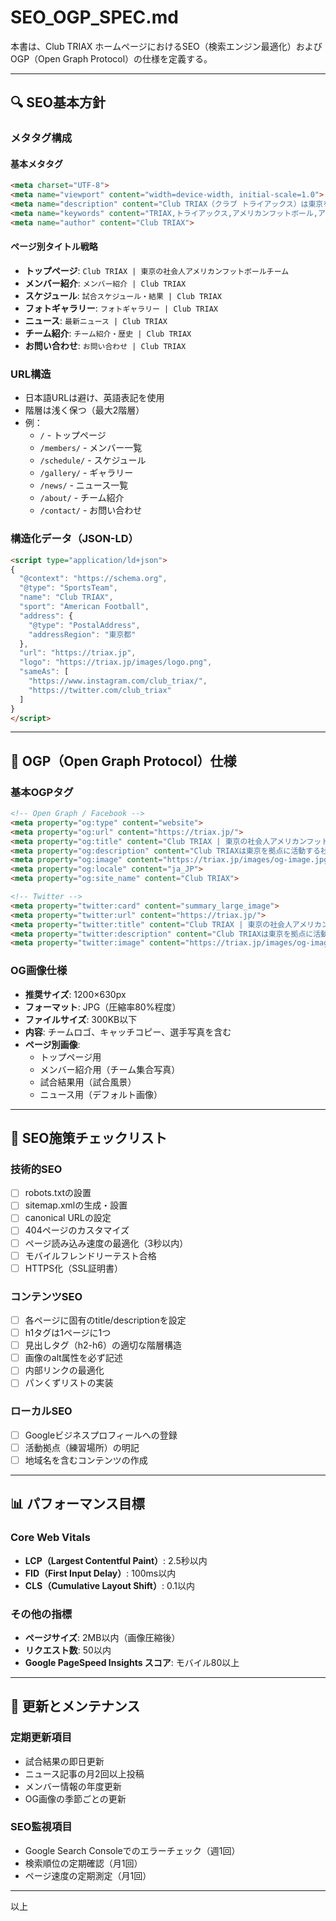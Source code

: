 # SEO_OGP_SPEC.md

本書は、Club TRIAX ホームページにおけるSEO（検索エンジン最適化）およびOGP（Open Graph Protocol）の仕様を定義する。

---

## 🔍 SEO基本方針

### メタタグ構成

#### 基本メタタグ
```html
<meta charset="UTF-8">
<meta name="viewport" content="width=device-width, initial-scale=1.0">
<meta name="description" content="Club TRIAX（クラブ トライアックス）は東京を拠点に活動する社会人アメリカンフットボールチーム。選手募集中。試合情報、メンバー紹介、活動内容をご覧いただけます。">
<meta name="keywords" content="TRIAX,トライアックス,アメリカンフットボール,アメフト,社会人,東京,Xリーグ,選手募集">
<meta name="author" content="Club TRIAX">
```

#### ページ別タイトル戦略
- **トップページ**: `Club TRIAX | 東京の社会人アメリカンフットボールチーム`
- **メンバー紹介**: `メンバー紹介 | Club TRIAX`
- **スケジュール**: `試合スケジュール・結果 | Club TRIAX`
- **フォトギャラリー**: `フォトギャラリー | Club TRIAX`
- **ニュース**: `最新ニュース | Club TRIAX`
- **チーム紹介**: `チーム紹介・歴史 | Club TRIAX`
- **お問い合わせ**: `お問い合わせ | Club TRIAX`

### URL構造
- 日本語URLは避け、英語表記を使用
- 階層は浅く保つ（最大2階層）
- 例：
  - `/` - トップページ
  - `/members/` - メンバー一覧
  - `/schedule/` - スケジュール
  - `/gallery/` - ギャラリー
  - `/news/` - ニュース一覧
  - `/about/` - チーム紹介
  - `/contact/` - お問い合わせ

### 構造化データ（JSON-LD）
```html
<script type="application/ld+json">
{
  "@context": "https://schema.org",
  "@type": "SportsTeam",
  "name": "Club TRIAX",
  "sport": "American Football",
  "address": {
    "@type": "PostalAddress",
    "addressRegion": "東京都"
  },
  "url": "https://triax.jp",
  "logo": "https://triax.jp/images/logo.png",
  "sameAs": [
    "https://www.instagram.com/club_triax/",
    "https://twitter.com/club_triax"
  ]
}
</script>
```

---

## 📱 OGP（Open Graph Protocol）仕様

### 基本OGPタグ
```html
<!-- Open Graph / Facebook -->
<meta property="og:type" content="website">
<meta property="og:url" content="https://triax.jp/">
<meta property="og:title" content="Club TRIAX | 東京の社会人アメリカンフットボールチーム">
<meta property="og:description" content="Club TRIAXは東京を拠点に活動する社会人アメリカンフットボールチーム。選手募集中。">
<meta property="og:image" content="https://triax.jp/images/og-image.jpg">
<meta property="og:locale" content="ja_JP">
<meta property="og:site_name" content="Club TRIAX">

<!-- Twitter -->
<meta property="twitter:card" content="summary_large_image">
<meta property="twitter:url" content="https://triax.jp/">
<meta property="twitter:title" content="Club TRIAX | 東京の社会人アメリカンフットボールチーム">
<meta property="twitter:description" content="Club TRIAXは東京を拠点に活動する社会人アメリカンフットボールチーム。選手募集中。">
<meta property="twitter:image" content="https://triax.jp/images/og-image.jpg">
```

### OG画像仕様
- **推奨サイズ**: 1200×630px
- **フォーマット**: JPG（圧縮率80%程度）
- **ファイルサイズ**: 300KB以下
- **内容**: チームロゴ、キャッチコピー、選手写真を含む
- **ページ別画像**: 
  - トップページ用
  - メンバー紹介用（チーム集合写真）
  - 試合結果用（試合風景）
  - ニュース用（デフォルト画像）

---

## 🎯 SEO施策チェックリスト

### 技術的SEO
- [ ] robots.txtの設置
- [ ] sitemap.xmlの生成・設置
- [ ] canonical URLの設定
- [ ] 404ページのカスタマイズ
- [ ] ページ読み込み速度の最適化（3秒以内）
- [ ] モバイルフレンドリーテスト合格
- [ ] HTTPS化（SSL証明書）

### コンテンツSEO
- [ ] 各ページに固有のtitle/descriptionを設定
- [ ] h1タグは1ページに1つ
- [ ] 見出しタグ（h2-h6）の適切な階層構造
- [ ] 画像のalt属性を必ず記述
- [ ] 内部リンクの最適化
- [ ] パンくずリストの実装

### ローカルSEO
- [ ] Googleビジネスプロフィールへの登録
- [ ] 活動拠点（練習場所）の明記
- [ ] 地域名を含むコンテンツの作成

---

## 📊 パフォーマンス目標

### Core Web Vitals
- **LCP（Largest Contentful Paint）**: 2.5秒以内
- **FID（First Input Delay）**: 100ms以内
- **CLS（Cumulative Layout Shift）**: 0.1以内

### その他の指標
- **ページサイズ**: 2MB以内（画像圧縮後）
- **リクエスト数**: 50以内
- **Google PageSpeed Insights スコア**: モバイル80以上

---

## 🔄 更新とメンテナンス

### 定期更新項目
- 試合結果の即日更新
- ニュース記事の月2回以上投稿
- メンバー情報の年度更新
- OG画像の季節ごとの更新

### SEO監視項目
- Google Search Consoleでのエラーチェック（週1回）
- 検索順位の定期確認（月1回）
- ページ速度の定期測定（月1回）

---

以上
